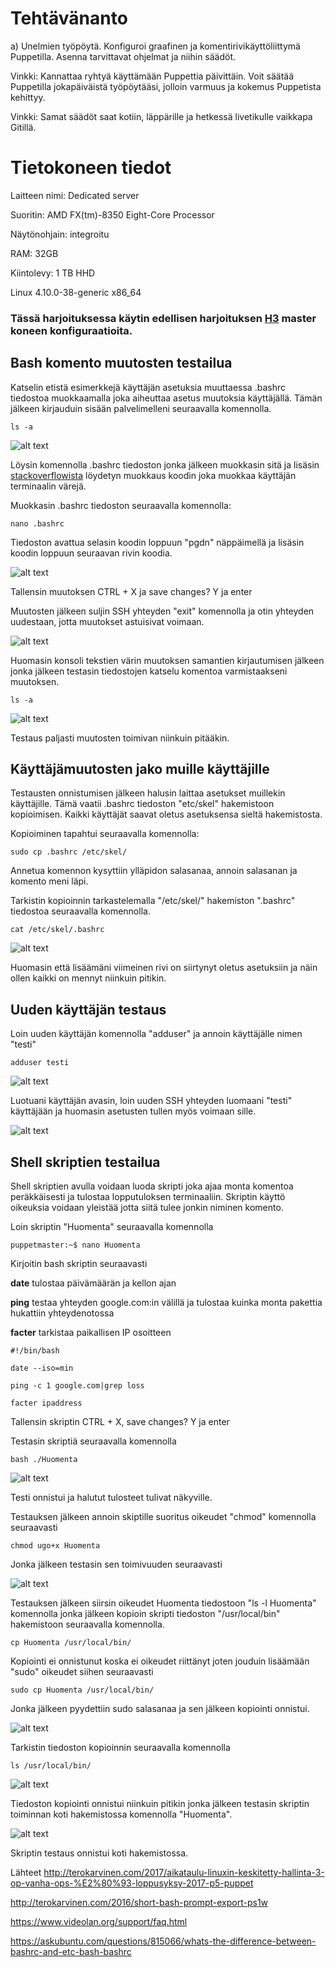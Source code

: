# Tehtävänanto

a) Unelmien työpöytä. Konfiguroi graafinen ja komentirivikäyttöliittymä Puppetilla. Asenna tarvittavat ohjelmat ja niihin säädöt.

Vinkki: Kannattaa ryhtyä käyttämään Puppettia päivittäin. Voit säätää Puppetilla jokapäiväistä työpöytääsi, jolloin varmuus ja kokemus Puppetista kehittyy.

Vinkki: Samat säädöt saat kotiin, läppärille ja hetkessä livetikulle vaikkapa Gitillä.



# Tietokoneen tiedot

Laitteen nimi: Dedicated server

Suoritin: AMD FX(tm)-8350 Eight-Core Processor

Näytönohjain: integroitu

RAM: 32GB

Kiintolevy: 1 TB HHD

Linux 4.10.0-38-generic x86_64

### Tässä harjoituksessa käytin edellisen harjoituksen [H3](https://github.com/siavonen/Puppet-master/tree/master/harjoitukset/H3) master koneen konfiguraatioita.

## Bash komento muutosten testailua

Katselin etistä esimerkkejä käyttäjän asetuksia muuttaessa .bashrc tiedostoa muokkaamalla joka aiheuttaa asetus muutoksia käyttäjällä. Tämän jälkeen kirjauduin sisään palvelimelleni seuraavalla komennolla.

```
ls -a
```

![alt text](https://github.com/siavonen/Puppet-master/blob/master/harjoitukset/H4/pics/1.png?raw=true)

Löysin komennolla .bashrc tiedoston jonka jälkeen muokkasin sitä ja lisäsin [stackoverflowista](https://superuser.com/questions/60555/show-only-current-directory-name-not-full-path-on-bash-prompt) löydetyn muokkaus koodin joka muokkaa käyttäjän terminaalin värejä.

Muokkasin .bashrc tiedoston seuraavalla komennolla:

```
nano .bashrc
```


Tiedoston avattua selasin koodin loppuun "pgdn" näppäimellä ja lisäsin koodin loppuun seuraavan rivin koodia.

![alt text](https://github.com/siavonen/Puppet-master/blob/master/harjoitukset/H4/pics/2.png?raw=true)

Tallensin muutoksen CTRL + X ja save changes? Y ja enter

Muutosten jälkeen suljin SSH yhteyden "exit" komennolla ja otin yhteyden uudestaan, jotta muutokset astuisivat voimaan.

![alt text](https://github.com/siavonen/Puppet-master/blob/master/harjoitukset/H4/pics/3.png?raw=true)

Huomasin konsoli tekstien värin muutoksen samantien kirjautumisen jälkeen jonka jälkeen testasin tiedostojen katselu komentoa varmistaakseni muutoksen.

```
ls -a
```

![alt text](https://github.com/siavonen/Puppet-master/blob/master/harjoitukset/H4/pics/4.png?raw=true)

Testaus paljasti muutosten toimivan niinkuin pitääkin.

## Käyttäjämuutosten jako muille käyttäjille

Testausten onnistumisen jälkeen halusin laittaa asetukset muillekin käyttäjille. Tämä vaatii .bashrc tiedoston "etc/skel" hakemistoon kopioimisen. Kaikki käyttäjät saavat oletus asetuksensa sieltä hakemistosta.

Kopioiminen tapahtui seuraavalla komennolla:

```
sudo cp .bashrc /etc/skel/
```

Annetua komennon kysyttiin ylläpidon salasanaa, annoin salasanan ja komento meni läpi.

Tarkistin kopioinnin tarkastelemalla "/etc/skel/" hakemiston ".bashrc" tiedostoa seuraavalla komennolla.

```
cat /etc/skel/.bashrc
```
![alt text](https://github.com/siavonen/Puppet-master/blob/master/harjoitukset/H4/pics/5.png?raw=true)

Huomasin että lisäämäni viimeinen rivi on siirtynyt oletus asetuksiin ja näin ollen kaikki on mennyt niinkuin pitikin.



## Uuden käyttäjän testaus

Loin uuden käyttäjän komennolla "adduser" ja annoin käyttäjälle nimen "testi"

```
adduser testi
```

![alt text](https://github.com/siavonen/Puppet-master/blob/master/harjoitukset/H4/pics/6.png?raw=true)

Luotuani käyttäjän avasin, loin uuden SSH yhteyden luomaani "testi" käyttäjään ja huomasin asetusten tullen myös voimaan sille.

![alt text](https://github.com/siavonen/Puppet-master/blob/master/harjoitukset/H4/pics/7.png?raw=true)

## Shell skriptien testailua

Shell skriptien avulla voidaan luoda skripti joka ajaa monta komentoa peräkkäisesti ja tulostaa lopputuloksen terminaaliin. Skriptin käyttö oikeuksia voidaan yleistää jotta siitä tulee jonkin niminen komento.

Loin skriptin "Huomenta" seuraavalla komennolla

```
puppetmaster:~$ nano Huomenta
```

Kirjoitin bash skriptin seuraavasti

**date** tulostaa päivämäärän ja kellon ajan

**ping** testaa yhteyden google.com:in välillä ja tulostaa kuinka monta pakettia hukattiin yhteydenotossa

**facter** tarkistaa paikallisen IP osoitteen

```
#!/bin/bash

date --iso=min

ping -c 1 google.com|grep loss

facter ipaddress
```

Tallensin skriptin CTRL + X, save changes? Y ja enter

Testasin skriptiä seuraavalla komennolla

```
bash ./Huomenta
```

![alt text](https://github.com/siavonen/Puppet-master/blob/master/harjoitukset/H4/pics/8.png?raw=true)

Testi onnistui ja halutut tulosteet tulivat näkyville.

Testauksen jälkeen annoin skiptille suoritus oikeudet "chmod" komennolla seuraavasti

```
chmod ugo+x Huomenta
```

Jonka jälkeen testasin sen toimivuuden seuraavasti

![alt text](https://github.com/siavonen/Puppet-master/blob/master/harjoitukset/H4/pics/9.png?raw=true)

Testauksen jälkeen siirsin oikeudet Huomenta tiedostoon "ls -l Huomenta" komennolla jonka jälkeen kopioin skripti tiedoston "/usr/local/bin" hakemistoon seuraavalla komennolla.

```
cp Huomenta /usr/local/bin/
```

Kopiointi ei onnistunut koska ei oikeudet riittänyt joten jouduin lisäämään "sudo" oikeudet siihen seuraavasti

```
sudo cp Huomenta /usr/local/bin/
```

Jonka jälkeen pyydettiin sudo salasanaa ja sen jälkeen kopiointi onnistui.

![alt text](https://github.com/siavonen/Puppet-master/blob/master/harjoitukset/H4/pics/10.png?raw=true)

Tarkistin tiedoston kopioinnin seuraavalla komennolla

```
ls /usr/local/bin/
```

![alt text](https://github.com/siavonen/Puppet-master/blob/master/harjoitukset/H4/pics/11.png?raw=true)

Tiedoston kopiointi onnistui niinkuin pitikin jonka jälkeen testasin skriptin toiminnan koti hakemistossa komennolla "Huomenta".

![alt text](https://github.com/siavonen/Puppet-master/blob/master/harjoitukset/H4/pics/12.png?raw=true)




Skriptin testaus onnistui koti hakemistossa.



















Lähteet
http://terokarvinen.com/2017/aikataulu-linuxin-keskitetty-hallinta-3-op-vanha-ops-%E2%80%93-loppusyksy-2017-p5-puppet

http://terokarvinen.com/2016/short-bash-prompt-export-ps1w

https://www.videolan.org/support/faq.html

https://askubuntu.com/questions/815066/whats-the-difference-between-bashrc-and-etc-bash-bashrc